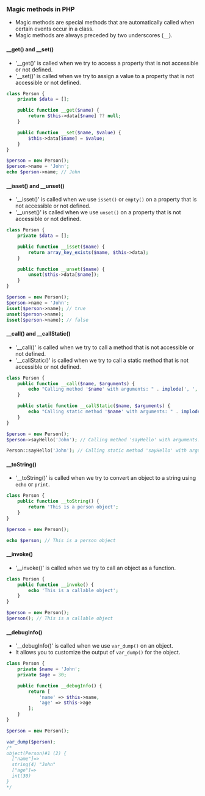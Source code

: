 ### Magic methods in PHP
- Magic methods are special methods that are automatically called when certain events occur in a class.
- Magic methods are always preceded by two underscores (`__`).

#### __get() and __set()
- '__get()' is called when we try to access a property that is not accessible or not defined.
- '__set()' is called when we try to assign a value to a property that is not accessible or not defined.

```php
class Person {
    private $data = [];

    public function __get($name) {
        return $this->data[$name] ?? null;
    }

    public function __set($name, $value) {
        $this->data[$name] = $value;
    }
}

$person = new Person();
$person->name = 'John';
echo $person->name; // John
```

#### __isset() and __unset()
- '__isset()' is called when we use `isset()` or `empty()` on a property that is not accessible or not defined.
- '__unset()' is called when we use `unset()` on a property that is not accessible or not defined.

```php
class Person {
    private $data = [];

    public function __isset($name) {
        return array_key_exists($name, $this->data); 
    }

    public function __unset($name) {
        unset($this->data[$name]);
    }
}

$person = new Person();
$person->name = 'John';
isset($person->name); // true
unset($person->name);
isset($person->name); // false
```

#### __call() and __callStatic()
- '__call()' is called when we try to call a method that is not accessible or not defined.
- '__callStatic()' is called when we try to call a static method that is not accessible or not defined.

```php
class Person {
    public function __call($name, $arguments) {
        echo "Calling method '$name' with arguments: " . implode(', ', $arguments);
    }

    public static function __callStatic($name, $arguments) {
        echo "Calling static method '$name' with arguments: " . implode(', ', $arguments);
    }
}

$person = new Person();
$person->sayHello('John'); // Calling method 'sayHello' with arguments: John

Person::sayHello('John'); // Calling static method 'sayHello' with arguments: John
```

#### __toString()
- '__toString()' is called when we try to convert an object to a string using `echo` or `print`.

```php
class Person {
    public function __toString() {
        return 'This is a person object';
    }
}

$person = new Person();

echo $person; // This is a person object
```

#### __invoke()
- '__invoke()' is called when we try to call an object as a function.

```php
class Person {
    public function __invoke() {
        echo 'This is a callable object';
    }
}

$person = new Person();
$person(); // This is a callable object
```

#### __debugInfo()
- '__debugInfo()' is called when we use `var_dump()` on an object.
- It allows you to customize the output of `var_dump()` for the object.

```php
class Person {
    private $name = 'John';
    private $age = 30;

    public function __debugInfo() {
        return [
            'name' => $this->name,
            'age' => $this->age
        ];
    }
}

$person = new Person();

var_dump($person);
/*
object(Person)#1 (2) {
  ["name"]=>
  string(4) "John"
  ["age"]=>
  int(30)
}
*/
```